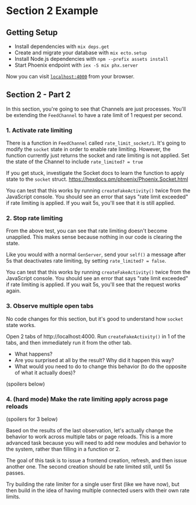 # Section 2 Example

## Getting Setup

  * Install dependencies with `mix deps.get`
  * Create and migrate your database with `mix ecto.setup`
  * Install Node.js dependencies with `npm --prefix assets install`
  * Start Phoenix endpoint with `iex -S mix phx.server`

Now you can visit [`localhost:4000`](http://localhost:4000) from your browser.

## Section 2 - Part 2

In this section, you're going to see that Channels are just processes. You'll be extending the `FeedChannel`
to have a rate limit of 1 request per second.

### 1. Activate rate limiting

There is a function in `FeedChannel` called `rate_limit_socket/1`. It's going to modify the `socket` state in
order to enable rate limiting. However, the function currently just returns the socket and rate limiting is
not applied. Set the state of the Channel to include `rate_limited? = true`

If you get stuck, investigate the Socket docs to learn the function to apply state to the `socket` struct.
https://hexdocs.pm/phoenix/Phoenix.Socket.html

You can test that this works by running `createFakeActivity()` twice from the JavaScript console. You should see an
error that says "rate limit exceeded" if rate limiting is applied. If you wait 5s, you'll see that it is
still applied.

### 2. Stop rate limiting

From the above test, you can see that rate limiting doesn't become unapplied. This makes sense because nothing
in our code is clearing the state.

Like you would with a normal `GenServer`, send your `self()` a message after 5s that deactivates
rate limiting, by setting `rate_limited? = false`.

You can test that this works by running `createFakeActivity()` twice from the JavaScript console. You should see an
error that says "rate limit exceeded" if rate limiting is applied. If you wait 5s, you'll see that the request works
again.

### 3. Observe multiple open tabs

No code changes for this section, but it's good to understand how `socket` state works.

Open 2 tabs of http://localhost:4000. Run `createFakeActivity()` in 1 of the tabs, and then immediately run
it from the other tab.

* What happens?
* Are you surprised at all by the result? Why did it happen this way?
* What would you need to do to change this behavior (to do the opposite of what it actually does)?

(spoilers below)

### 4. (hard mode) Make the rate limiting apply across page reloads

(spoilers for 3 below)

Based on the results of the last observation, let's actually change the behavior to work across multiple
tabs or page reloads. This is a more advanced task because you will need to add new modules and behavior to the
system, rather than filling in a function or 2.

The goal of this task is to issue a frontend creation, refresh, and then issue another one. The second creation
should be rate limited still, until 5s passes.

Try building the rate limiter for a single user first (like we have now), but then build in the idea of having
multiple connected users with their own rate limits.
